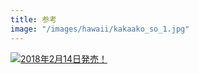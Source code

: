 ```yaml
---
title: 参考
image: "/images/hawaii/kakaako_so_1.jpg"
---
```


<p><a href="https://www.amazon.co.jp/XYZ-repainting-%E9%80%9A%E5%B8%B8%E7%9B%A4-Sexy-Zone/dp/B078HT8CGY"><img src="https://images-na.ssl-images-amazon.com/images/I/516IuD3AIPL._SX425_.jpg" alt="2018年2月14日発売！"></a></p>

